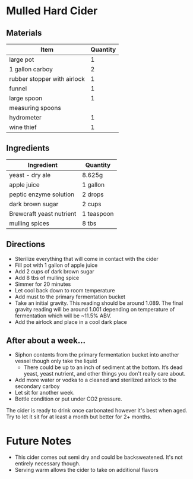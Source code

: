 # Mulled Hard Cider

## Materials

| Item | Quantity |
| ------------- | ----------- |
| large pot | 1 |
| 1 gallon carboy | 2 |
| rubber stopper with airlock | 1 |
| funnel | 1 |
| large spoon | 1 |
| measuring spoons | |
| hydrometer | 1 |
| wine thief | 1 |

## Ingredients

| Ingredient | Quantity |
| ------------- | ----------- |
| yeast - dry ale | 8.625g |
| apple juice | 1 gallon |
| peptic enzyme solution | 2 drops |
| dark brown sugar | 2 cups |
| Brewcraft yeast nutrient | 1 teaspoon |
| mulling spices | 8 tbs |

## Directions

* Sterilize everything that will come in contact with the cider
* Fill pot with 1 gallon of apple juice
* Add 2 cups of dark brown sugar
* Add 8 tbs of mulling spice
* Simmer for 20 minutes
* Let cool back down to room temperature
* Add must to the primary fermentation bucket
* Take an initial gravity.  This reading should be around 1.089. The final gravity reading will be around 1.001 depending on temperature of fermentation which will be ~11.5% ABV.
* Add the airlock and place in a cool dark place

## After about a week...

* Siphon contents from the primary fermentation bucket into another vessel though only take the liquid
    * There could be up to an inch of sediment at the bottom.  It’s dead yeast, yeast nutrient, and other things you don't really care about.
* Add more water or vodka to a cleaned and sterilized airlock to the secondary carboy
* Let sit for another week.
* Bottle condition or put under CO2 pressure.

The cider is ready to drink once carbonated however it's best when aged. Try to let it sit for at least a month but better for 2+ months.

# Future Notes

* This cider comes out semi dry and could be backsweatened.  It's not entirely necessary though.
* Serving warm allows the cider to take on additional flavors
